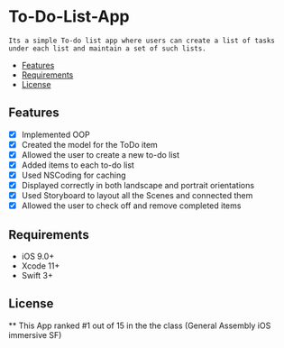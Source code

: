 # To-Do-List-App

    Its a simple To-do list app where users can create a list of tasks under each list and maintain a set of such lists.
    
- [Features](#features)
- [Requirements](#requirements)
- [License](#license)

## Features

- [x] Implemented OOP
- [x] Created the model for the ToDo item
- [x] Allowed the user to create a new to-do list
- [x] Added items to each to-do list
- [x] Used NSCoding for caching
- [x] Displayed correctly in both landscape and portrait orientations
- [x] Used Storyboard to layout all the Scenes and connected them
- [x] Allowed the user to check off and remove completed items 

## Requirements

- iOS 9.0+ 
- Xcode 11+
- Swift 3+

## License


** This App ranked #1 out of 15 in the the class (General Assembly iOS immersive SF)
    
